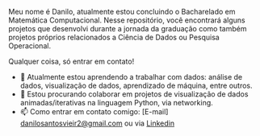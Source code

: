 Meu nome é Danilo, atualmente estou concluindo o Bacharelado em Matemática Computacional. Nesse repositório, você encontrará alguns projetos que desenvolvi durante a jornada da graduação como também projetos próprios relacionados a Ciência de Dados ou Pesquisa Operacional.

Qualquer coisa, só entrar em contato!

- 🌱 Atualmente estou aprendendo a trabalhar com dados: análise de dados, visualização de dados, aprendizado de máquina, entre outros.
- 👯 Estou procurando colaborar em projetos de visualização de dados animadas/iterativas na linguagem Python, via networking.
- 📫 Como entrar em contato comigo: [E-mail] danilosantosvieir2@gmail.com ou via [Linkedin](https://www.linkedin.com/in/danilo-santos-21a6421b0/)

<!--
**Danilosvsv/Danilosvsv** is a ✨ _special_ ✨ repository because its `README.md` (this file) appears on your GitHub profile.

Here are some ideas to get you started:

- 🔭 I’m currently working on ...
- 🌱 I’m currently learning ...
- 👯 I’m looking to collaborate on ...
- 🤔 I’m looking for help with ...
- 💬 Ask me about ...
- 📫 How to reach me: ...
- 😄 Pronouns: ...
- ⚡ Fun fact: ...
-->
